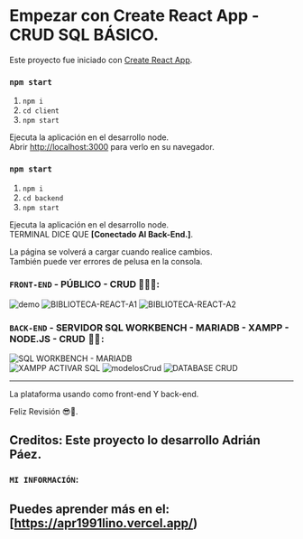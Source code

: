 # Empezar con Create React App - CRUD SQL BÁSICO.

Este proyecto fue iniciado con [Create React App](https://github.com/facebook/create-react-app).

### `npm start`

1) `npm i`<br />
2) `cd client`<br />
3) `npm start`<br />

Ejecuta la aplicación en el desarrollo node.\
Abrir [http://localhost:3000](http://localhost:3000) para verlo en su navegador.

### `npm start`

1) `npm i`<br />
2) `cd backend`<br />
3) `npm start`<br />

Ejecuta la aplicación en el desarrollo node.\
TERMINAL DICE QUE <strong><b>[Conectado Al Back-End.]</b></strong>.

La página se volverá a cargar cuando realice cambios.\
También puede ver errores de pelusa en la consola.

### `FRONT-END` - PÚBLICO - CRUD 👨🏻‍💻:
![demo](https://user-images.githubusercontent.com/54821048/213840921-0b33d737-ba56-48a2-8a6e-5c10f7781cd2.png)
![BIBLIOTECA-REACT-A1](https://user-images.githubusercontent.com/54821048/213841471-db8b5951-213d-455e-b274-1e92a0380c3e.png)
![BIBLIOTECA-REACT-A2](https://user-images.githubusercontent.com/54821048/213841473-838ad4b7-fb40-4741-98fa-8855ddeb2cad.png)

### `BACK-END` - SERVIDOR SQL WORKBENCH - MARIADB - XAMPP - NODE.JS - CRUD  🧑‍🏫 :
![SQL WORKBENCH - MARIADB](https://user-images.githubusercontent.com/54821048/213840993-f5c0caca-2c39-4cd5-a3b4-eaa5be3bb155.png)<br />
![XAMPP ACTIVAR SQL](https://user-images.githubusercontent.com/54821048/213841006-fbcc3849-05f8-450e-8b74-7e10dee0d215.png)
![modelosCrud](https://user-images.githubusercontent.com/54821048/213841014-c852f030-225d-4666-9e08-f3b6c83eda2e.png)
![DATABASE CRUD](https://user-images.githubusercontent.com/54821048/213841022-5ccd311d-8ab7-4700-bc0e-a7ce79daf55e.png)

----------------------------------------------------------------------------------------------------------------------------------
La plataforma usando como front-end Y back-end.

Feliz Revisión 😎🤞.

Creditos: Este proyecto lo desarrollo Adrián Páez.
----------------------------------------------------------------------------------------------------------------------------------
### `MI INFORMACIÓN`:

Puedes aprender más en el: [https://apr1991lino.vercel.app/)
----------------------------------------------------------------------------------------------------------------------------------
